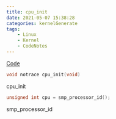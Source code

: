 ```yaml
---
title: cpu_init
date: 2021-05-07 15:38:28
categories: kernelGenerate
tags: 
    - Linux 
    - Kernel
    - CodeNotes
---
```


[Code](https://github.com/guanglun/LinuxSoEasy/blob/master/arch/arm/kernel/setup.c#L522)
```c
void notrace cpu_init(void)
```
cpu_init

```c
unsigned int cpu = smp_processor_id();
```
smp_processor_id